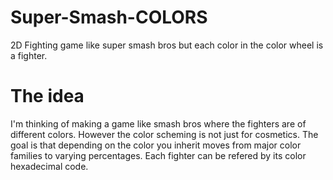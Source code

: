 # Super-Smash-COLORS
2D Fighting game like super smash bros but each color in the color wheel is a fighter.

# The idea
I'm thinking of making a game like smash bros where the fighters are of different colors.
However the color scheming is not just for cosmetics. The goal is that depending on the color
you inherit moves from major color families to varying percentages. Each fighter can be refered
by its color hexadecimal code.

